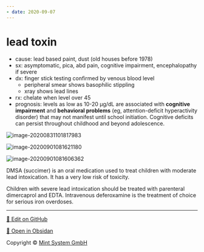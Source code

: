 ```yaml
---
- date: 2020-09-07
---
```


# lead toxin

<!-- lead exposure cause, sx, dx, rx -->

- cause: lead based paint, dust (old houses before 1978)
- sx: asymptomatic, pica, abd pain, cognitive impairment, encephalopathy if severe
- dx: finger stick testing confirmed by venous blood level
	- peripheral smear shows basophilic stippling
	- xray shows lead lines
- rx: chelate when level over 45
- prognosis: levels as low as 10-20 μg/dL are associated with **cognitive impairment** and **behavioral problems** (eg, attention-deficit hyperactivity disorder) that may not manifest until school initiation.  Cognitive deficits can persist throughout childhood and beyond adolescence.

![image-20200831101817983](https://photos.thisispiggy.com/file/wikiFiles/image-20200831101817983.png)

![image-20200901081621180](https://photos.thisispiggy.com/file/wikiFiles/image-20200901081621180.png)

![image-20200901081606362](https://photos.thisispiggy.com/file/wikiFiles/image-20200901081606362.png)

DMSA (succimer) is an oral medication used to treat children with moderate  lead intoxication. It has a very low risk of toxicity.

Children with severe lead intoxication should be treated with parenteral dimercaprol and EDTA. Intravenous deferoxamine is the treatment of choice for serious iron overdoses.


<hr>

[📝 Edit on GitHub](https://github.com/Mint-System/Knowledge/blob/master/lead%20toxin.md)

[📂 Open in Obsidan](obsidian://open?vault=Knowledge%20Mint%20System&file=lead%20toxin.md ':target=_self')

<footer>Copyright © <a href="https://www.mint-system.ch/">Mint System GmbH</a></footer>